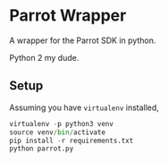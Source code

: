 # Parrot Wrapper

A wrapper for the Parrot SDK in python.

Python 2 my dude.

## Setup

Assuming you have `virtualenv` installed,

```py
virtualenv -p python3 venv
source venv/bin/activate
pip install -r requirements.txt
python parrot.py
```
